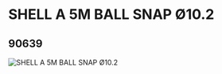 # SHELL A 5M BALL SNAP Ø10.2
## 90639
![SHELL A 5M BALL SNAP Ø10.2](https://lc-www-live-s.legocdn.com/media/bricks/5/2/4626975.jpg)